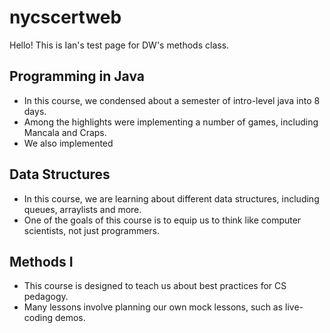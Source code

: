 # nycscertweb
Hello! This is Ian's test page for DW's methods class.
## Programming in Java
- In this course, we condensed about a semester of intro-level java into 8 days.
- Among the highlights were implementing a number of games, including Mancala and Craps.
- We also implemented
## Data Structures
- In this course, we are learning about different data structures, including queues, arraylists and more.
- One of the goals of this course is to equip us to think like computer scientists, not just programmers.
## Methods I
- This course is designed to teach us about best practices for CS pedagogy.
- Many lessons involve planning our own mock lessons, such as live-coding demos. 
